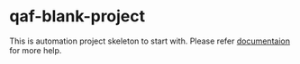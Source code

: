 # qaf-blank-project

This is automation project skeleton to start with. Please refer [documentaion](https://infostretch.github.io/qaf/) for more help.
